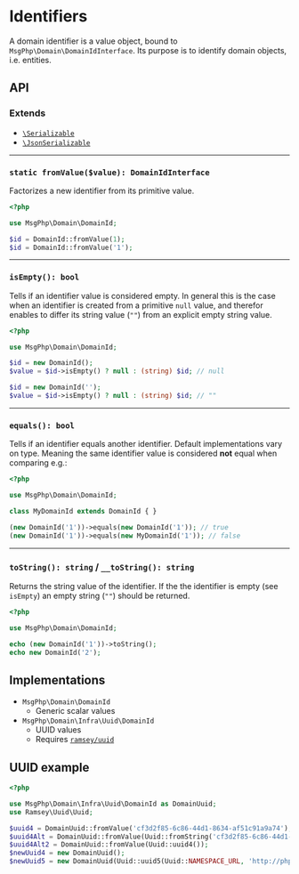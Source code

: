 # Identifiers

A domain identifier is a value object, bound to `MsgPhp\Domain\DomainIdInterface`. Its purpose is to identify domain
objects, i.e. entities.

## API

### Extends

- [`\Serializable`](https://secure.php.net/manual/en/class.serializable.php)
- [`\JsonSerializable`](https://secure.php.net/manual/en/class.jsonserializable.php)

---

### `static fromValue($value): DomainIdInterface`

Factorizes a new identifier from its primitive value.

```php
<?php

use MsgPhp\Domain\DomainId;

$id = DomainId::fromValue(1);
$id = DomainId::fromValue('1');
```

---

### `isEmpty(): bool`

Tells if an identifier value is considered empty. In general this is the case when an identifier is created from a
primitive `null` value, and therefor enables to differ its string value (`""`) from an explicit empty string value.

```php
<?php

use MsgPhp\Domain\DomainId;

$id = new DomainId();
$value = $id->isEmpty() ? null : (string) $id; // null

$id = new DomainId('');
$value = $id->isEmpty() ? null : (string) $id; // ""
```

---

### `equals(): bool`

Tells if an identifier equals another identifier. Default implementations vary on type. Meaning the same identifier
value is considered **not** equal when comparing e.g.:

```php
<?php

use MsgPhp\Domain\DomainId;

class MyDomainId extends DomainId { }

(new DomainId('1'))->equals(new DomainId('1')); // true
(new DomainId('1'))->equals(new MyDomainId('1')); // false
```

---

### `toString(): string` / `__toString(): string`

Returns the string value of the identifier. If the the identifier is empty (see `isEmpty`) an empty string (`""`) 
should be returned.

```php
<?php

use MsgPhp\Domain\DomainId;

echo (new DomainId('1'))->toString();
echo new DomainId('2');
```

## Implementations

- `MsgPhp\Domain\DomainId`
    - Generic scalar values
- `MsgPhp\Domain\Infra\Uuid\DomainId`
    - UUID values
    - Requires [`ramsey/uuid`](https://packagist.org/packages/ramsey/uuid)

## UUID example

```php
<?php

use MsgPhp\Domain\Infra\Uuid\DomainId as DomainUuid;
use Ramsey\Uuid\Uuid;

$uuid4 = DomainUuid::fromValue('cf3d2f85-6c86-44d1-8634-af51c91a9a74');
$uuid4Alt = DomainUuid::fromValue(Uuid::fromString('cf3d2f85-6c86-44d1-8634-af51c91a9a74'));
$uuid4Alt2 = DomainUuid::fromValue(Uuid::uuid4());
$newUuid4 = new DomainUuid();
$newUuid5 = new DomainUuid(Uuid::uuid5(Uuid::NAMESPACE_URL, 'http://php.net/'));
```
